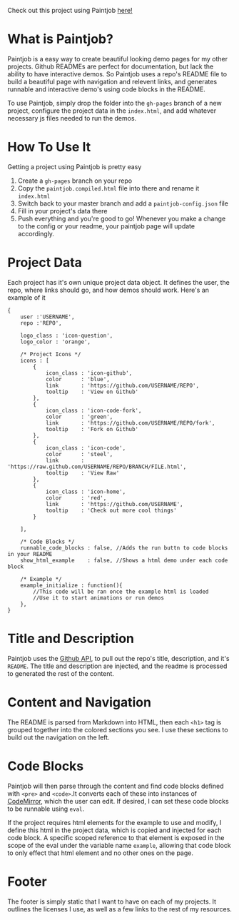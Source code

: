 Check out this project using Paintjob [here!](http://stolksdorf.github.io/Paintjob)

# What is Paintjob?
Paintjob is a easy way to create beautiful looking demo pages for my other projects. Github READMEs are perfect for documentation, but lack the ability to have interactive demos. So Paintjob uses a repo's README file to build a beautiful page with navigation and relevent links, and generates runnable and interactive demo's using code blocks in the README.

To use Paintjob, simply drop the folder into the `gh-pages` branch of a new project, configure the project data in the `index.html`, and add whatever necessary js files needed to run the demos.

# How To Use It
Getting a project using Paintjob is pretty easy

1. Create a `gh-pages` branch on your repo
2. Copy the `paintjob.compiled.html` file into there and rename it `index.html`
3. Switch back to your master branch and add a `paintjob-config.json` file
4. Fill in your project's data there
5. Push everything and you're good to go! Whenever you make a change to the config or your readme, your paintjob page will update accordingly.

# Project Data
Each project has it's own unique project data object. It defines the user, the repo, where links should go, and how demos should work. Here's an example of it

	{
		user :'USERNAME',
		repo :'REPO',

		logo_class : 'icon-question',
		logo_color : 'orange',

		/* Project Icons */
		icons : [
			{
				icon_class : 'icon-github',
				color      : 'blue',
				link       : 'https://github.com/USERNAME/REPO',
				tooltip    : 'View on Github'
			},
			{
				icon_class : 'icon-code-fork',
				color      : 'green',
				link       : 'https://github.com/USERNAME/REPO/fork',
				tooltip    : 'Fork on Github'
			},
			{
				icon_class : 'icon-code',
				color      : 'steel',
				link       : 'https://raw.github.com/USERNAME/REPO/BRANCH/FILE.html',
				tooltip    : 'View Raw'
			},
			{
				icon_class : 'icon-home',
				color      : 'red',
				link       : 'https://github.com/USERNAME',
				tooltip    : 'Check out more cool things'
			}

		],

		/* Code Blocks */
		runnable_code_blocks : false, //Adds the run buttn to code blocks in your README
		show_html_example    : false, //Shows a html demo under each code block

		/* Example */
		example_initialize : function(){
			//This code will be ran once the example html is loaded
			//Use it to start animations or run demos
		},
	}

# Title and Description
Paintjob uses the [Github API](http://developer.github.com/), to pull out the repo's title, description, and it's `README`. The title and description are injected, and the readme is processed to generated the rest of the content.

# Content and Navigation
The README is parsed from Markdown into HTML, then each `<h1>` tag is grouped together into the colored sections you see. I use these sections to build out the navigation on the left.

# Code Blocks
Paintjob will then parse through the content and find code blocks defined with `<pre>` and `<code>`.It converts each of these into instances of [CodeMirror](http://codemirror.net/), which the user can edit. If desired, I can set these code blocks to be runnable using `eval`.

If the project requires html elements for the example to use and modify, I define this html in the project data, which is copied and injected for each code block. A specific scoped reference to that element is exposed in the scope of the eval under the variable name `example`, allowing that code block to only effect that html element and no other ones on the page.

# Footer
The footer is simply static that I want to have on each of my projects. It outlines the licenses I use, as well as a few links to the rest of my resources.



